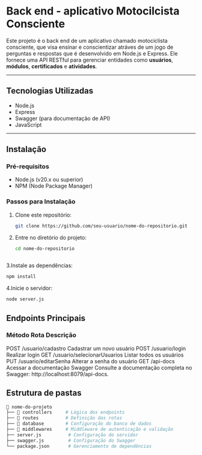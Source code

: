 # Back end - aplicativo Motocilcista Consciente

Este projeto é o back end de um aplicativo chamado motociclista consciente, que visa ensinar e conscientizar atráves de um jogo de perguntas e respostas que é desenvolvido em Node.js e Express. Ele fornece uma API RESTful para gerenciar entidades como **usuários**, **módulos**, **certificados** e **atividades**.

---

## Tecnologias Utilizadas

- Node.js
- Express
- Swagger (para documentação de API)
- JavaScript

---

## Instalação

### Pré-requisitos
- Node.js (v20.x ou superior)
- NPM (Node Package Manager)

### Passos para Instalação
1. Clone este repositório:
   ```bash
   git clone https://github.com/seu-usuario/nome-do-repositorio.git
   
2. Entre no diretório do projeto:
   ```bash
   cd nome-do-repositorio
    
3.Instale as dependências:
   ```bash
  npm install
 ```
4.Inicie o servidor:
   ```bash
   node server.js
 ```
## **Endpoints Principais**
### Método	Rota	Descrição
POST	/usuario/cadastro	Cadastrar um novo usuário
POST	/usuario/login	Realizar login
GET	/usuario/selecionarUsuarios	Listar todos os usuários
PUT	/usuario/editarSenha	Alterar a senha do usuário
GET	/api-docs	Acessar a documentação Swagger
Consulte a documentação completa no Swagger: http://localhost:8079/api-docs.

## **Estrutura de pastas**
```bash
📂 nome-do-projeto
├── 📂 controllers     # Lógica dos endpoints
├── 📂 routes          # Definição das rotas
├── 📂 database        # Configuração do banco de dados
├── 📂 middlewares     # Middleware de autenticação e validação
├── server.js          # Configuração do servidor
├── swagger.js         # Configuração do Swagger
└── package.json       # Gerenciamento de dependências






